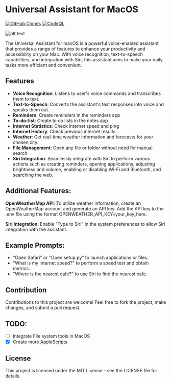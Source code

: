 # Universal Assistant for MacOS

[![GitHub Clones](https://img.shields.io/badge/dynamic/json?color=success&label=Clone&query=count&url=https://gist.githubusercontent.com/Tristan296/82e0272a21bddb472fb3feebea622050/raw/clone.json&logo=github)](https://github.com/MShawon/github-clone-count-badge)
[![CodeQL](https://github.com/Tristan296/Universal-MacAssistant/workflows/CodeQL/badge.svg)](https://github.com/Tristan296/Universal-MacAssistant/actions?query=workflow%3ACodeQL)

![alt text](https://github.com/Tristan296/LangChain-GPT-Voice-Assistant/blob/main/assistant_logo.png)

The Universal Assistant for macOS is a powerful voice-enabled assistant that provides a range of features to enhance your productivity and accessibility on your Mac. With voice recognition, text-to-speech capabilities, and integration with Siri, this assistant aims to make your daily tasks more efficient and convenient.

## Features

* **Voice Recognition**: Listens to user's voice commands and transcribes them to text.
* **Text-to-Speech**: Converts the assistant's text responses into voice and speaks them out.
* **Reminders**: Create reminders in the reminders app
* **To-do-list**: Create to do lists in the notes app
* **Internet Statistics**: Check internet speed and ping
* **Internet History**: Check previous internet results
* **Weather**: Get real-time weather information and forecasts for your chosen city.
* **File Management**: Open any file or folder without need for manual search
* **Siri Integration**: Seamlessly integrate with Siri to perform various actions such as creating reminders, opening applications, adjusting brightness and volume, enabling or disabling Wi-Fi and Bluetooth, and searching the web.

## Additional Features:

**OpenWeatherMap API**: To utilize weather information, create an OpenWeatherMap account and generate an API key. Add the API key to the .env file using the format OPENWEATHER_API_KEY=your_key_here.

**Siri Integration**: Enable "Type to Siri" in the system preferences to allow Siri integration with the assistant.
 
## Example Prompts:
- "Open Safari" or "Open setup.py" to launch applications or files.
- "What is my internet speed?" to perform a speed test and obtain metrics.
- "Where is the nearest cafe?" to use Siri to find the nearest cafe.

## Contribution
Contributions to this project are welcome! Feel free to fork the project, make changes, and submit a pull request. 

## TODO:

- [ ] Integrate File system tools in MacOS
- [x] Create more AppleScripts 

## License

This project is licensed under the MIT License - see the LICENSE file for details.
